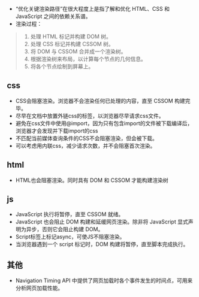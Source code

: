 - “优化关键渲染路径”在很大程度上是指了解和优化 HTML、CSS 和 JavaScript 之间的依赖关系谱。
- 渲染过程：
> 1. 处理 HTML 标记并构建 DOM 树。
> 2. 处理 CSS 标记并构建 CSSOM 树。
> 3. 将 DOM 与 CSSOM 合并成一个渲染树。
> 4. 根据渲染树来布局，以计算每个节点的几何信息。
> 5. 将各个节点绘制到屏幕上。
## css
- CSS会阻塞渲染。浏览器不会渲染任何已处理的内容，直至 CSSOM 构建完毕。
- 尽早在文档中放置外链css的<link>标签，以浏览器尽早请求css文件。
- 避免在css文件中使用@import，因为只有包含import的文件被下载编译后，浏览器才会发现并下载import的css
- 不匹配当前媒体查询条件的CSS不会阻塞渲染，但会被下载。
- 可以考虑用内联css，减少请求次数，并不会阻塞首次渲染。
## html
- HTML也会阻塞渲染。同时具有 DOM 和 CSSOM 才能构建渲染树
## js
- JavaScript 执行将暂停，直至 CSSOM 就绪。
- JavaScript 也会阻止 DOM 构建和延缓网页渲染。除非将 JavaScript 显式声明为异步，否则它会阻止构建 DOM。
- Script标签上标记async，可使JS不阻塞渲染。
- 当浏览器遇到一个 script 标记时，DOM 构建将暂停，直至脚本完成执行。
## 其他
- Navigation Timing API 中提供了网页加载时各个事件发生的时间点，可用来分析网页加载性能。